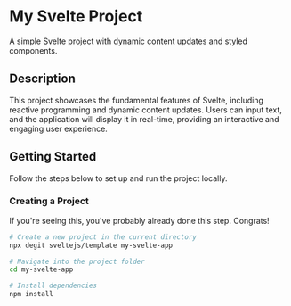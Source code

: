 # My Svelte Project

A simple Svelte project with dynamic content updates and styled components.

## Description

This project showcases the fundamental features of Svelte, including reactive programming and dynamic content updates. Users can input text, and the application will display it in real-time, providing an interactive and engaging user experience.

## Getting Started

Follow the steps below to set up and run the project locally.

### Creating a Project

If you're seeing this, you've probably already done this step. Congrats!

```bash
# Create a new project in the current directory
npx degit sveltejs/template my-svelte-app

# Navigate into the project folder
cd my-svelte-app

# Install dependencies
npm install
